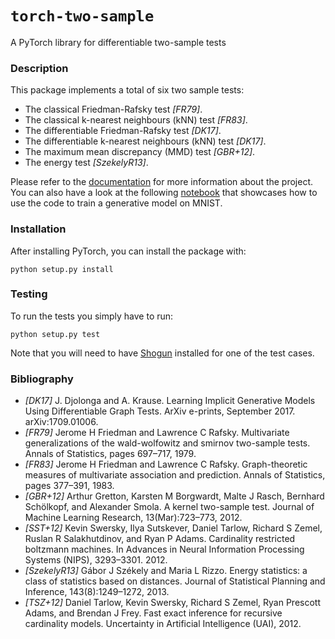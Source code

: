 # `torch-two-sample`

A PyTorch library for differentiable two-sample tests

### Description

This package implements a total of six two sample tests:

  * The classical Friedman-Rafsky test *[FR79]*.
  * The classical k-nearest neighbours (kNN) test *[FR83]*.
  * The differentiable Friedman-Rafsky test *[DK17]*.
  * The differentiable k-nearest neighbours (kNN) test *[DK17]*.
  * The maximum mean discrepancy (MMD) test *[GBR+12]*.
  * The energy test *[SzekelyR13]*.

Please refer to the [documentation](https://torch_two_sample.readthedocs.io)
for more information about the project.
You can also have a look at the following [notebook](notebooks/mnist.ipynb)
that showcases how to use the code to train a generative model on MNIST.

### Installation

After installing PyTorch, you can install the package with:

```
python setup.py install
```

### Testing

To run the tests you simply have to run:

```
python setup.py test
```

Note that you will need to have [Shogun](http://www.shogun-toolbox.org)
installed for one of the test cases.


### Bibliography

  * *[DK17]* J. Djolonga and A. Krause. Learning Implicit Generative Models Using Differentiable Graph Tests. ArXiv e-prints, September 2017. arXiv:1709.01006.
  * *[FR79]* Jerome H Friedman and Lawrence C Rafsky. Multivariate generalizations of the wald-wolfowitz and smirnov two-sample tests. Annals of Statistics, pages 697–717, 1979.
  * *[FR83]* Jerome H Friedman and Lawrence C Rafsky. Graph-theoretic measures of multivariate association and prediction. Annals of Statistics, pages 377–391, 1983.
  * *[GBR+12]* Arthur Gretton, Karsten M Borgwardt, Malte J Rasch, Bernhard Schölkopf, and Alexander Smola. A kernel two-sample test. Journal of Machine Learning Research, 13(Mar):723–773, 2012.
  * *[SST+12]* Kevin Swersky, Ilya Sutskever, Daniel Tarlow, Richard S Zemel, Ruslan R Salakhutdinov, and Ryan P Adams. Cardinality restricted boltzmann machines. In Advances in Neural Information Processing Systems (NIPS), 3293–3301. 2012.
  * *[SzekelyR13]* Gábor J Székely and Maria L Rizzo. Energy statistics: a class of statistics based on distances. Journal of Statistical Planning and Inference, 143(8):1249–1272, 2013.
  * *[TSZ+12]* Daniel Tarlow, Kevin Swersky, Richard S Zemel, Ryan Prescott Adams, and Brendan J Frey. Fast exact inference for recursive cardinality models. Uncertainty in Artificial Intelligence (UAI), 2012.
